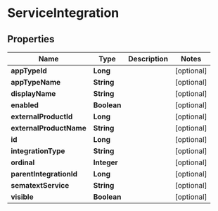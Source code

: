 # ServiceIntegration

## Properties

| Name                    | Type        | Description | Notes      |
| ----------------------- | ----------- | ----------- | ---------- |
| **appTypeId**           | **Long**    |             | [optional] |
| **appTypeName**         | **String**  |             | [optional] |
| **displayName**         | **String**  |             | [optional] |
| **enabled**             | **Boolean** |             | [optional] |
| **externalProductId**   | **Long**    |             | [optional] |
| **externalProductName** | **String**  |             | [optional] |
| **id**                  | **Long**    |             | [optional] |
| **integrationType**     | **String**  |             | [optional] |
| **ordinal**             | **Integer** |             | [optional] |
| **parentIntegrationId** | **Long**    |             | [optional] |
| **sematextService**     | **String**  |             | [optional] |
| **visible**             | **Boolean** |             | [optional] |
